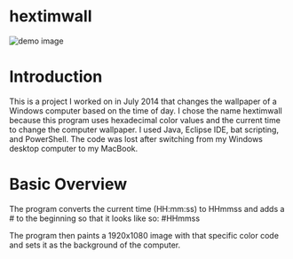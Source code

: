 # hextimwall
![demo image](http://i.imgur.com/KVkHlYF.png "Optional title")
# Introduction
This is a project I worked on in July 2014 that changes the wallpaper of a Windows computer based on the time of day.  I chose the name hextimwall because this program uses hexadecimal color values and the current time to change the computer wallpaper.  I used Java, Eclipse IDE, bat scripting, and PowerShell.  The code was lost after switching from my Windows desktop computer to my MacBook.

# Basic Overview
The program converts the current time (HH:mm:ss) to HHmmss and adds a # to the beginning so that it looks like so:
\#HHmmss

The program then paints a 1920x1080 image with that specific color code and sets it as the background of the computer.

